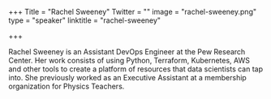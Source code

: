+++
Title = "Rachel Sweeney"
Twitter = ""
image = "rachel-sweeney.png"
type = "speaker"
linktitle = "rachel-sweeney"

+++

Rachel Sweeney is an Assistant DevOps Engineer at the Pew Research Center. Her work consists of using Python, Terraform, Kubernetes, AWS and other tools to create a platform of resources that data scientists can tap into. She previously worked as an Executive Assistant at a membership organization for Physics Teachers.
